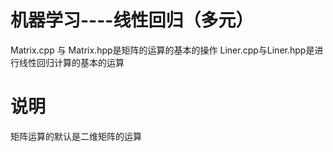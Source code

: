 # 机器学习----线性回归（多元）
Matrix.cpp 与 Matrix.hpp是矩阵的运算的基本的操作
Liner.cpp与Liner.hpp是进行线性回归计算的基本的运算
# 说明
矩阵运算的默认是二维矩阵的运算
